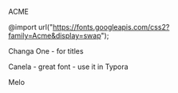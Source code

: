 ACME

@import url("https://fonts.googleapis.com/css2?family=Acme&display=swap");


Changa One - for titles

Canela - great font - use it in Typora

Melo



